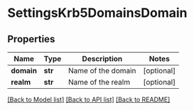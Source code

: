 # SettingsKrb5DomainsDomain

## Properties
Name | Type | Description | Notes
------------ | ------------- | ------------- | -------------
**domain** | **str** | Name of the domain | [optional] 
**realm** | **str** | Name of the realm | [optional] 

[[Back to Model list]](../README.md#documentation-for-models) [[Back to API list]](../README.md#documentation-for-api-endpoints) [[Back to README]](../README.md)


